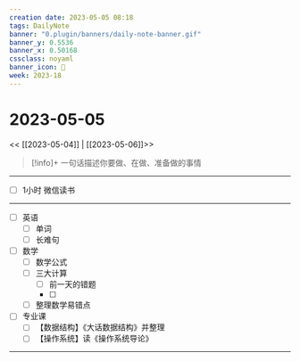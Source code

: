 ```yaml
---
creation date: 2023-05-05 08:18
tags: DailyNote
banner: "0.plugin/banners/daily-note-banner.gif"
banner_y: 0.5536
banner_x: 0.50168
cssclass: noyaml
banner_icon: 💌
week: 2023-18
---
```


# 2023-05-05

<< [[2023-05-04]] | [[2023-05-06]]>>


> [!info]+ 一句话描述你要做、在做、准备做的事情
> 

---

- [ ] 1小时 微信读书

---

- [ ] 英语
	- [ ] 单词
	- [ ] 长难句
- [ ] 数学
	- [ ] 数学公式
	- [ ] 三大计算
		- [ ] 前一天的错题
		- [ ] 
	- [ ] 整理数学易错点
- [ ] 专业课
	- [ ] 【数据结构】《大话数据结构》并整理
	- [ ] 【操作系统】读《操作系统导论》

---

